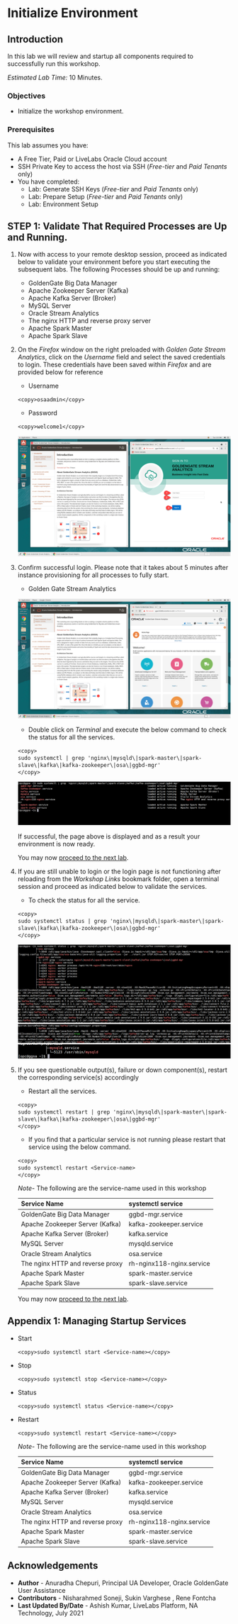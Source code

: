 # Initialize Environment

## Introduction

In this lab we will review and startup all components required to successfully run this workshop.

*Estimated Lab Time:* 10 Minutes.

### Objectives
- Initialize the workshop environment.

### Prerequisites
This lab assumes you have:
- A Free Tier, Paid or LiveLabs Oracle Cloud account
- SSH Private Key to access the host via SSH (*Free-tier* and *Paid Tenants* only)
- You have completed:
    - Lab: Generate SSH Keys (*Free-tier* and *Paid Tenants* only)
    - Lab: Prepare Setup (*Free-tier* and *Paid Tenants* only)
    - Lab: Environment Setup

## **STEP 1:** Validate That Required Processes are Up and Running.
1. Now with access to your remote desktop session, proceed as indicated below to validate your environment before you start executing the subsequent labs. The following Processes should be up and running:

    - GoldenGate Big Data Manager
    - Apache Zookeeper Server (Kafka)
    - Apache Kafka Server (Broker)
    - MySQL Server
    - Oracle Stream Analytics
    - The nginx HTTP and reverse proxy server
    - Apache Spark Master
    - Apache Spark Slave

2. On the *Firefox* window on the right preloaded with *Golden Gate Stream Analytics*, click on the *Username* field and select the saved credentials to login. These credentials have been saved within *Firefox* and are provided below for reference

    - Username

    ```
    <copy>osaadmin</copy>
    ```

    - Password

    ```
    <copy>welcome1</copy>
    ```

    ![](images/ggsa-login.png " ")

3. Confirm successful login. Please note that it takes about 5 minutes after instance provisioning for all processes to fully start.

    - Golden Gate Stream Analytics

    ![](images/ggsa-landing.png " ")

    - Double click on *Terminal* and execute the below command to check the status for all the services.

    ```
    <copy>
    sudo systemctl | grep 'nginx\|mysqld\|spark-master\|spark-slave\|kafka\|kafka-zookeeper\|osa\|ggbd-mgr'
    </copy>
    ```

    ![](images/ggsa-terminal-status.png " ")

    If successful, the page above is displayed and as a result your environment is now ready.  

    You may now [proceed to the next lab](#next).

4. If you are still unable to login or the login page is not functioning after reloading from the *Workshop Links* bookmark folder, open a terminal session and proceed as indicated below to validate the services.

    - To check the status for all the service.

    ```
    <copy>
    sudo systemctl status | grep 'nginx\|mysqld\|spark-master\|spark-slave\|kafka\|kafka-zookeeper\|osa\|ggbd-mgr'
    </copy>
    ```

    ![](images/ggsa-terminal2.png " ")
    ![](images/ggsa-terminal3.png " ")
    ![](images/ggsa-terminal4.png " ")


5. If you see questionable output(s), failure or down component(s), restart the corresponding service(s) accordingly

    - Restart all the services.

    ```
    <copy>
    sudo systemctl restart | grep 'nginx\|mysqld\|spark-master\|spark-slave\|kafka\|kafka-zookeeper\|osa\|ggbd-mgr'
    </copy>
    ```

    - If you find that a particular service is not running please restart that service using the below command.

    ```
    <copy>
    sudo systemctl restart <Service-name>
    </copy>
    ```

    *Note*- The following are the service-name used in this workshop

    | Service Name                    |systemctl service             |
    |:-------------                   | :----------------------------|
    | GoldenGate Big Data Manager     | ggbd-mgr.service             |
    | Apache Zookeeper Server (Kafka) | kafka-zookeeper.service      |
    | Apache Kafka Server (Broker)    | kafka.service                |
    | MySQL Server                    | mysqld.service               |
    | Oracle Stream Analytics         | osa.service                  |
    | The nginx HTTP and reverse proxy| rh-nginx118-nginx.service    |
    | Apache Spark Master             | spark-master.service         |
    | Apache Spark Slave              | spark-slave.service          |

    You may now [proceed to the next lab](#next).

## Appendix 1: Managing Startup Services

- Start

    ```
    <copy>sudo systemctl start <Service-name></copy>
    ```

- Stop

    ```
    <copy>sudo systemctl stop <Service-name></copy>
    ```

- Status

    ```
    <copy>sudo systemctl status <Service-name></copy>
    ```

- Restart

    ```
    <copy>sudo systemctl restart <Service-name></copy>
    ```
    
    *Note*- The following are the service-name used in this workshop

    | Service Name                    |systemctl service             |
    |:-------------                   | :----------------------------|
    | GoldenGate Big Data Manager     | ggbd-mgr.service             |
    | Apache Zookeeper Server (Kafka) | kafka-zookeeper.service      |
    | Apache Kafka Server (Broker)    | kafka.service                |
    | MySQL Server                    | mysqld.service               |
    | Oracle Stream Analytics         | osa.service                  |
    | The nginx HTTP and reverse proxy| rh-nginx118-nginx.service    |
    | Apache Spark Master             | spark-master.service         |
    | Apache Spark Slave              | spark-slave.service          |


## Acknowledgements
* **Author** - Anuradha Chepuri, Principal UA Developer, Oracle GoldenGate User Assistance
* **Contributors** -  Nisharahmed Soneji, Sukin Varghese , Rene Fontcha
* **Last Updated By/Date** - Ashish Kumar, LiveLabs Platform, NA Technology, July 2021
